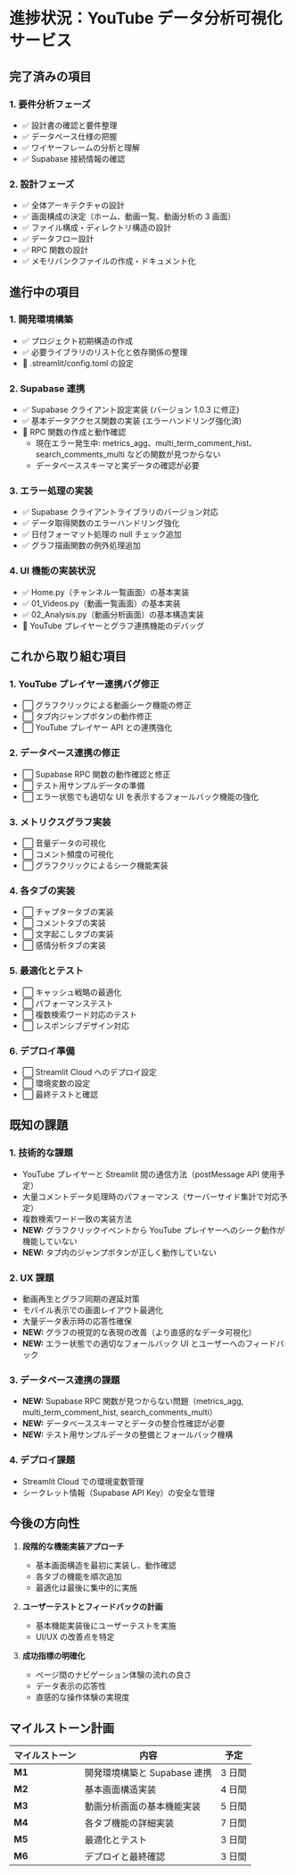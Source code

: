 # 進捗状況：YouTube データ分析可視化サービス

## 完了済みの項目

### 1. 要件分析フェーズ

- ✅ 設計書の確認と要件整理
- ✅ データベース仕様の把握
- ✅ ワイヤーフレームの分析と理解
- ✅ Supabase 接続情報の確認

### 2. 設計フェーズ

- ✅ 全体アーキテクチャの設計
- ✅ 画面構成の決定（ホーム、動画一覧、動画分析の 3 画面）
- ✅ ファイル構成・ディレクトリ構造の設計
- ✅ データフロー設計
- ✅ RPC 関数の設計
- ✅ メモリバンクファイルの作成・ドキュメント化

## 進行中の項目

### 1. 開発環境構築

- ✅ プロジェクト初期構造の作成
- ✅ 必要ライブラリのリスト化と依存関係の整理
- 🔄 .streamlit/config.toml の設定

### 2. Supabase 連携

- ✅ Supabase クライアント設定実装 (バージョン 1.0.3 に修正)
- ✅ 基本データアクセス関数の実装 (エラーハンドリング強化済)
- 🔄 RPC 関数の作成と動作確認
  - 現在エラー発生中: metrics_agg、multi_term_comment_hist、search_comments_multi などの関数が見つからない
  - データベーススキーマと実データの確認が必要

### 3. エラー処理の実装

- ✅ Supabase クライアントライブラリのバージョン対応
- ✅ データ取得関数のエラーハンドリング強化
- ✅ 日付フォーマット処理の null チェック追加
- ✅ グラフ描画関数の例外処理追加

### 4. UI 機能の実装状況

- ✅ Home.py（チャンネル一覧画面）の基本実装
- ✅ 01_Videos.py（動画一覧画面）の基本実装
- ✅ 02_Analysis.py（動画分析画面）の基本構造実装
- 🔄 YouTube プレイヤーとグラフ連携機能のデバッグ

## これから取り組む項目

### 1. YouTube プレイヤー連携バグ修正

- ⬜ グラフクリックによる動画シーク機能の修正
- ⬜ タブ内ジャンプボタンの動作修正
- ⬜ YouTube プレイヤー API との連携強化

### 2. データベース連携の修正

- ⬜ Supabase RPC 関数の動作確認と修正
- ⬜ テスト用サンプルデータの準備
- ⬜ エラー状態でも適切な UI を表示するフォールバック機能の強化

### 3. メトリクスグラフ実装

- ⬜ 音量データの可視化
- ⬜ コメント頻度の可視化
- ⬜ グラフクリックによるシーク機能実装

### 4. 各タブの実装

- ⬜ チャプタータブの実装
- ⬜ コメントタブの実装
- ⬜ 文字起こしタブの実装
- ⬜ 感情分析タブの実装

### 5. 最適化とテスト

- ⬜ キャッシュ戦略の最適化
- ⬜ パフォーマンステスト
- ⬜ 複数検索ワード対応のテスト
- ⬜ レスポンシブデザイン対応

### 6. デプロイ準備

- ⬜ Streamlit Cloud へのデプロイ設定
- ⬜ 環境変数の設定
- ⬜ 最終テストと確認

## 既知の課題

### 1. 技術的な課題

- YouTube プレイヤーと Streamlit 間の通信方法（postMessage API 使用予定）
- 大量コメントデータ処理時のパフォーマンス（サーバーサイド集計で対応予定）
- 複数検索ワード一致の実装方法
- **NEW:** グラフクリックイベントから YouTube プレイヤーへのシーク動作が機能していない
- **NEW:** タブ内のジャンプボタンが正しく動作していない

### 2. UX 課題

- 動画再生とグラフ同期の遅延対策
- モバイル表示での画面レイアウト最適化
- 大量データ表示時の応答性確保
- **NEW:** グラフの視覚的な表現の改善（より直感的なデータ可視化）
- **NEW:** エラー状態での適切なフォールバック UI とユーザーへのフィードバック

### 3. データベース連携の課題

- **NEW:** Supabase RPC 関数が見つからない問題（metrics_agg, multi_term_comment_hist, search_comments_multi）
- **NEW:** データベーススキーマとデータの整合性確認が必要
- **NEW:** テスト用サンプルデータの整備とフォールバック機構

### 4. デプロイ課題

- Streamlit Cloud での環境変数管理
- シークレット情報（Supabase API Key）の安全な管理

## 今後の方向性

1. **段階的な機能実装アプローチ**

   - 基本画面構造を最初に実装し、動作確認
   - 各タブの機能を順次追加
   - 最適化は最後に集中的に実施

2. **ユーザーテストとフィードバックの計画**

   - 基本機能実装後にユーザーテストを実施
   - UI/UX の改善点を特定

3. **成功指標の明確化**
   - ページ間のナビゲーション体験の流れの良さ
   - データ表示の応答性
   - 直感的な操作体験の実現度

## マイルストーン計画

| マイルストーン | 内容                         | 予定   |
| -------------- | ---------------------------- | ------ |
| **M1**         | 開発環境構築と Supabase 連携 | 3 日間 |
| **M2**         | 基本画面構造実装             | 4 日間 |
| **M3**         | 動画分析画面の基本機能実装   | 5 日間 |
| **M4**         | 各タブ機能の詳細実装         | 7 日間 |
| **M5**         | 最適化とテスト               | 3 日間 |
| **M6**         | デプロイと最終確認           | 3 日間 |
